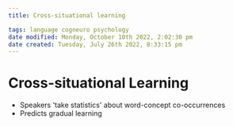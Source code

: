 ```yaml
---
title: Cross-situational learning

tags: language cogneuro psychology 
date modified: Monday, October 10th 2022, 2:02:30 pm
date created: Tuesday, July 26th 2022, 8:33:15 pm
---
```


# Cross-situational Learning
- Speakers 'take statistics' about word-concept co-occurrences
- Predicts gradual learning

